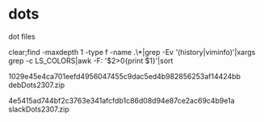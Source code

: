 # dots

dot files

clear;find -maxdepth 1 -type f -name .\\\*|grep -Ev '(history|viminfo)'|xargs grep -c LS_COLORS|awk -F: '$2>0\{print $1\}'|sort

1029e45e4ca701eefd4956047455c9dac5ed4b982856253af14424bb debDots2307.zip

4e5415ad744bf2c3763e341afcfdb1c86d08d94e87ce2ac69c4b9e1a slackDots2307.zip
